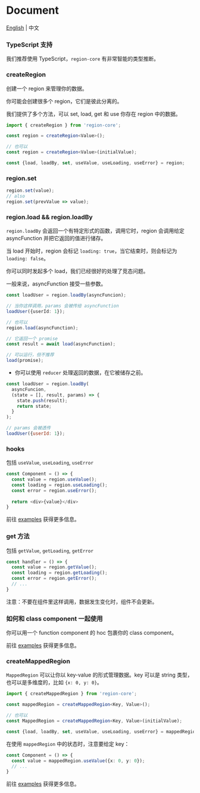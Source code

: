 # Document

[English](https://github.com/regionjs/region-core/blob/master/docs/Document.md) | 中文

### TypeScript 支持

我们推荐使用 TypeScript，`region-core` 有非常智能的类型推断。

### createRegion

创建一个 region 来管理你的数据。

你可能会创建很多个 region，它们是彼此分离的。

我们提供了多个方法，可以 set, load, get 和 use 你存在 region 中的数据。

```typescript
import { createRegion } from 'region-core';

const region = createRegion<Value>();

// 也可以
const region = createRegion<Value>(initialValue);

const {load, loadBy, set, useValue, useLoading, useError} = region;
```

### region.set

```typescript
region.set(value);
// also
region.set(prevValue => value);
```

### region.load && region.loadBy

`region.loadBy` 会返回一个有特定形式的函数，调用它时，region 会调用给定 asyncFunction 并把它返回的值进行储存。

当 load 开始时，region 会标记 `loading: true`，当它结束时，则会标记为 `loading: false`。

你可以同时发起多个 load，我们已经很好的处理了竞态问题。

一般来说，asyncFunction 接受一些参数。

```typescript
const loadUser = region.loadBy(asyncFuncion);

// 当你这样调用，params 会被传给 asyncFunction
loadUser({userId: 1});

// 也可以
region.load(asyncFunction);

// 它返回一个 promise
const result = await load(asyncFunction);

// 可以运行，但不推荐
load(promise);
```

- 你可以使用 `reducer` 处理返回的数据，在它被储存之前。

```javascript
const loadUser = region.loadBy(
  asyncFuncion,
  (state = [], result, params) => {
    state.push(result);
    return state;
  }
);

// params 会被透传
loadUser({userId: 1});
```

### hooks

包括 `useValue`, `useLoading`, `useError`

```typescript
const Component = () => {
  const value = region.useValue();
  const loading = region.useLoading();
  const error = region.useError();
  
  return <div>{value}</div>
}
```

前往 [examples](https://regionjs.github.io/region-core/#UseValue) 获得更多信息。

### get 方法

包括 `getValue`, `getLoading`, `getError`

```typescript
const handler = () => {
  const value = region.getValue();
  const loading = region.getLoading();
  const error = region.getError();
  // ...
}
```

注意：不要在组件里这样调用，数据发生变化时，组件不会更新。

### 如何和 class component 一起使用

你可以用一个 function component 的 hoc 包裹你的 class component。

前往 [examples](https://regionjs.github.io/region-core/#ClassComponent) 获得更多信息。

### createMappedRegion

`MappedRegion` 可以让你以 key-value 的形式管理数据。key 可以是 string 类型，也可以是多维度的，比如 `{x: 0, y: 0}`。

```typescript
import { createMappedRegion } from 'region-core';

const mappedRegion = createMappedRegion<Key, Value>();

// 也可以
const MappedRegion = createMappedRegion<Key, Value>(initialValue);

const {load, loadBy, set, useValue, useLoading, useError} = mappedRegion;
```

在使用 `mappedRegion` 中的状态时，注意要给定 key：

```typescript
const Component = () => {
  const value = mappedRegion.useValue({x: 0, y: 0});
  // ...
}
```

前往 [examples](https://regionjs.github.io/region-core/#MappedRegion) 获得更多信息。
